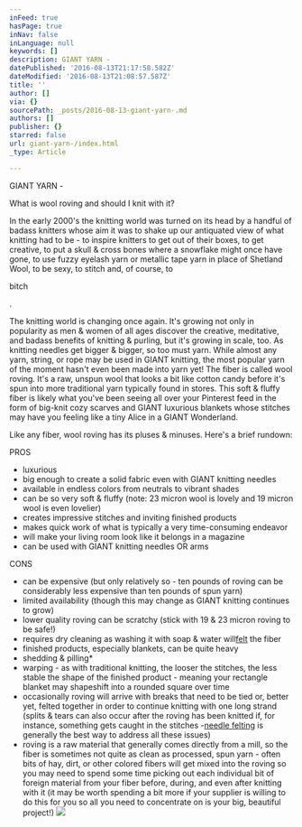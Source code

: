 ```yaml
---
inFeed: true
hasPage: true
inNav: false
inLanguage: null
keywords: []
description: GIANT YARN -
datePublished: '2016-08-13T21:17:58.582Z'
dateModified: '2016-08-13T21:08:57.587Z'
title: ''
author: []
via: {}
sourcePath: _posts/2016-08-13-giant-yarn-.md
authors: []
publisher: {}
starred: false
url: giant-yarn-/index.html
_type: Article

---
```

GIANT YARN -

What is wool roving and should I knit with it?

In the early 2000's the knitting world was turned on its head by a handful of badass knitters whose aim it was to shake up our antiquated view of what knitting had to be - to inspire knitters to get out of their boxes, to get creative, to put a skull & cross bones where a snowflake might once have gone, to use fuzzy eyelash yarn or metallic tape yarn in place of Shetland Wool, to be sexy, to stitch and, of course, to

bitch

.

The knitting world is changing once again. It's growing not only in popularity as men & women of all ages discover the creative, meditative, and badass benefits of knitting & purling, but it's growing in scale, too. As knitting needles get bigger & bigger, so too must yarn. While almost any yarn, string, or rope may be used in GIANT knitting, the most popular yarn of the moment hasn't even been made into yarn yet! The fiber is called wool roving. It's a raw, unspun wool that looks a bit like cotton candy before it's spun into more traditional yarn typically found in stores. This soft & fluffy fiber is likely what you've been seeing all over your Pinterest feed in the form of big-knit cozy scarves and GIANT luxurious blankets whose stitches may have you feeling like a tiny Alice in a GIANT Wonderland. 

Like any fiber, wool roving has its pluses & minuses. Here's a brief rundown:

PROS

* luxurious
* big enough to create a solid fabric even with GIANT knitting needles 
* available in endless colors from neutrals to vibrant shades
* can be so very soft & fluffy (note: 23 micron wool is lovely and 19 micron wool is even lovelier)
* creates impressive stitches and inviting finished products
* makes quick work of what is typically a very time-consuming endeavor
* will make your living room look like it belongs in a magazine
* can be used with GIANT knitting needles OR arms

CONS

* can be expensive (but only relatively so - ten pounds of roving can be considerably less expensive than ten pounds of spun yarn)
* limited availability (though this may change as GIANT knitting continues to grow)
* lower quality roving can be scratchy (stick with 19 & 23 micron roving to be safe!)
* requires dry cleaning as washing it with soap & water will[felt][0] the fiber
* finished products, especially blankets, can be quite heavy
* shedding & pilling\*
* warping - as with traditional knitting, the looser the stitches, the less stable the shape of the finished product - meaning your rectangle blanket may shapeshift into a rounded square over time
* occasionally roving will arrive with breaks that need to be tied or, better yet, felted together in order to continue knitting with one long strand (splits & tears can also occur after the roving has been knitted if, for instance, something gets caught in the stitches -[needle felting][1] is generally the best way to address all these issues)
* roving is a raw material that generally comes directly from a mill, so the fiber is sometimes not quite as clean as processed, spun yarn - often bits of hay, dirt, or other colored fibers will get mixed into the roving so you may need to spend some time picking out each individual bit of foreign material from your fiber before, during, and even after knitting with it (it may be worth spending a bit more if your supplier is willing to do this for you so all you need to concentrate on is your big, beautiful project!)
![](https://the-grid-user-content.s3-us-west-2.amazonaws.com/ce2fe25a-ee5c-4dae-bc55-bbba53e328c1.jpg)

  


[0]: http://www.tricksyknitter.com/why-wool-felts-and-how-to-felt-your-knitting-on-purpose/
[1]: http://www.wistyria.com/pb/wp_ed029ed5/wp_ed029ed5.html